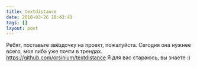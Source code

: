 ```yaml
---
title: textdistance
date: 2018-03-26 18:43:43
tags: []
layout: post
---
```


Ребят, поставьте звёздочку на проект, пожалуйста. Сегодня она нужнее всего, моя либа уже почти в трендах.
<https://github.com/orsinium/textdistance>
Я для вас стараюсь, вы знаете :)
